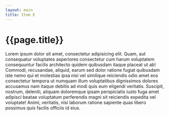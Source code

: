 ```yaml
---
layout: main
title: Item E
---
```


# {{page.title}}

Lorem ipsum dolor sit amet, consectetur adipisicing elit. Quam, aut consequatur voluptates asperiores consectetur cum harum voluptatem consequuntur facilis architecto quidem quibusdam itaque placeat ut ab! Commodi, recusandae, aliquid, earum sed dolor ratione fugiat quibusdam iste nemo qui et molestias ipsa nisi vel similique reiciendis odio amet eos consectetur tempora ut numquam illum voluptatibus dignissimos dolores accusamus nam itaque debitis ad modi quis eum eligendi veritatis. Suscipit, nostrum, deleniti, aliquam doloremque ipsam perspiciatis iusto fuga amet adipisci beatae voluptatum perferendis magni sit reiciendis expedita vel voluptate! Animi, veritatis, nisi laborum ratione sapiente quas libero possimus quis facilis officiis id eius.